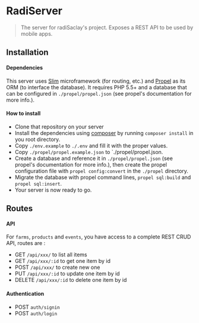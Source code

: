 # RadiServer

> The server for radiSaclay's project. Exposes a REST API to be used by mobile apps.

## Installation
#### Dependencies
This server uses [Slim](https://www.slimframework.com) microframework (for routing, etc.) and [Propel](http://propelorm.org/) as its ORM (to interface the database).
It requires PHP 5.5+ and a database that can be configured in `./propel/propel.json` (see propel's documentation for more info.).

#### How to install
- Clone that repository on your server
- Install the dependencies using [composer](https://getcomposer.org/) by running `composer install` in you root directory.
- Copy `./env.example` to `./.env` and fill it with the proper values.
- Copy `./propel/propel.example.json` to `./propel/propel.json.
- Create a database and reference it in `./propel/propel.json` (see propel's documentation for more info.), then create the propel configuration file with `propel config:convert` in the `./propel` directory.
- Migrate the database with propel command lines, `propel sql:build` and `propel sql:insert`.
- Your server is now ready to go.

## Routes
#### API
For `farms`, `products` and `events`, you have access to a complete REST CRUD API, routes are :
- GET `/api/xxx/` to list all items
- GET `/api/xxx/:id` to get one item by id
- POST `/api/xxx/` to create new one
- PUT `/api/xxx/:id` to update one item by id
- DELETE `/api/xxx/:id` to delete one item by id

#### Authentication
- POST `auth/signin`
- POST `auth/login`
